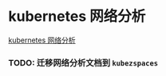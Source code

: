 # kubernetes 网络分析

[kubernetes 网络分析](https://github.com/caoyingjunz/golang-learning/blob/master/doc/network.md)

### TODO: 迁移网络分析文档到 `kubezspaces`
